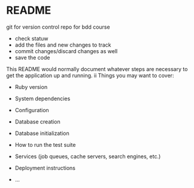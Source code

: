 # README


git for version control repo for bdd course

- check statuw
- add the files and new changes to track
- commit changes/discard changes as well
-  save the code

This README would normally document whatever steps are necessary to get the
application up and running.
ii
Things you may want to cover:

* Ruby version

* System dependencies

* Configuration

* Database creation

* Database initialization

* How to run the test suite

* Services (job queues, cache servers, search engines, etc.)

* Deployment instructions

* ...
